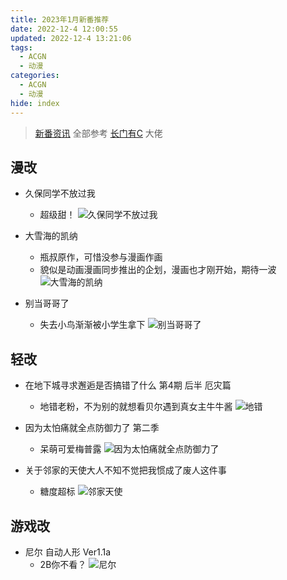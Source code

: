```yaml
---
title: 2023年1月新番推荐
date: 2022-12-4 12:00:55
updated: 2022-12-4 13:21:06
tags:
  - ACGN
  - 动漫
categories:
  - ACGN
  - 动漫
hide: index
---
```


> [新番资讯](https://yuc.wiki/) 全部参考 [长门有C](https://space.bilibili.com/30160) 大佬


## 漫改
- 久保同学不放过我 
  - 超级甜！
![久保同学不放过我](https://akiimage-1314209857.cos.ap-guangzhou.myqcloud.com/image/B/202307031801192.png)

- 大雪海的凯纳
  - 瓶叔原作，可惜没参与漫画作画
  - 貌似是动画漫画同步推出的企划，漫画也才刚开始，期待一波
![大雪海的凯纳](https://akiimage-1314209857.cos.ap-guangzhou.myqcloud.com/image/B/202307031801190.png)

- 别当哥哥了
  - 失去小鸟渐渐被小学生拿下
![别当哥哥了](https://akiimage-1314209857.cos.ap-guangzhou.myqcloud.com/image/B/202307031801189.png)

## 轻改
- 在地下城寻求邂逅是否搞错了什么 第4期 后半 厄灾篇
  - 地错老粉，不为别的就想看贝尔遇到真女主牛牛酱
![地错](https://akiimage-1314209857.cos.ap-guangzhou.myqcloud.com/image/B/202307031801191.png)

- 因为太怕痛就全点防御力了 第二季
  - 呆萌可爱梅普露
![因为太怕痛就全点防御力了](https://akiimage-1314209857.cos.ap-guangzhou.myqcloud.com/image/B/202307031801194.png)

- 关于邻家的天使大人不知不觉把我惯成了废人这件事
  - 糖度超标
![邻家天使](https://akiimage-1314209857.cos.ap-guangzhou.myqcloud.com/image/B/202307031801193.png)

## 游戏改
- 尼尔 自动人形 Ver1.1a
  - 2B你不看？
![尼尔](https://akiimage-1314209857.cos.ap-guangzhou.myqcloud.com/image/B/202307031801195.png)